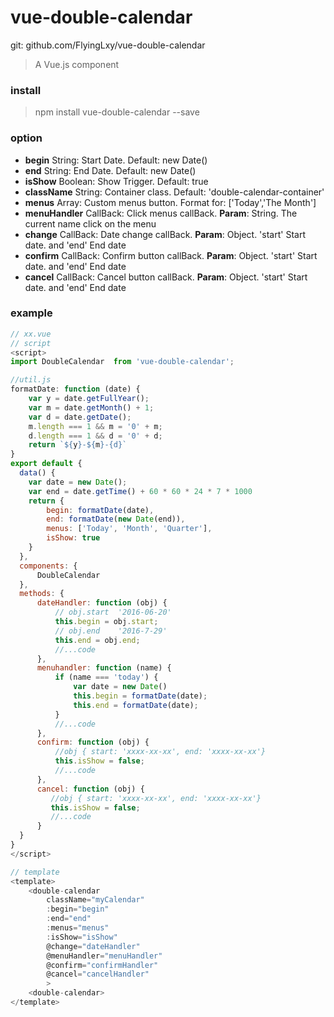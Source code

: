 # vue-double-calendar
git: github.com/FlyingLxy/vue-double-calendar
> A Vue.js component

### install
> npm install vue-double-calendar --save

### option
- **begin** String: Start Date. Default: new Date()
- **end** String: End Date. Default: new Date()
- **isShow** Boolean: Show Trigger. Default: true
- **className** String: Container class. Default: 'double-calendar-container'
- **menus** Array: Custom menus button. Format for: ['Today','The Month']
- **menuHandler** CallBack: Click menus callBack. **Param**: String. The current name click on the menu
- **change** CallBack: Date change callBack. **Param**: Object. 'start' Start date.  and 'end' End date
- **confirm** CallBack:  Confirm button callBack. **Param**: Object. 'start' Start date.  and 'end' End date
- **cancel** CallBack: Cancel button callBack. **Param**: Object. 'start' Start date.  and 'end' End date


### example
```javascript
// xx.vue
// script
<script>
import DoubleCalendar  from 'vue-double-calendar';

//util.js
formatDate: function (date) {
    var y = date.getFullYear();
    var m = date.getMonth() + 1;
    var d = date.getDate();
    m.length === 1 && m = '0' + m;
    d.length === 1 && d = '0' + d;
    return `${y}-${m}-{d}`
}
export default {
  data() {
    var date = new Date();
    var end = date.getTime() + 60 * 60 * 24 * 7 * 1000
    return {
        begin: formatDate(date),
        end: formatDate(new Date(end)),
        menus: ['Today', 'Month', 'Quarter'],
        isShow: true
    }
  },
  components: {
      DoubleCalendar
  },
  methods: {
      dateHandler: function (obj) {
          // obj.start  '2016-06-20'
          this.begin = obj.start;
          // obj.end	'2016-7-29'
          this.end = obj.end;
          //...code
      },
      menuhandler: function (name) {
          if (name === 'today') {
              var date = new Date()
              this.begin = formatDate(date);
              this.end = formatDate(date);
          }
          //...code
      },
      confirm: function (obj) {
          //obj { start: 'xxxx-xx-xx', end: 'xxxx-xx-xx'}
          this.isShow = false;
          //...code
      },
      cancel: function (obj) {
         //obj { start: 'xxxx-xx-xx', end: 'xxxx-xx-xx'}
         this.isShow = false;
         //...code
      }
  }
}
</script>

// template
<template>
    <double-calendar
    	className="myCalendar"
        :begin="begin"
        :end="end"
        :menus="menus"
        :isShow="isShow"
        @change="dateHandler"
        @menuHandler="menuHandler"
        @confirm="confirmHandler"
        @cancel="cancelHandler"
        >
    <double-calendar>
</template>
```
